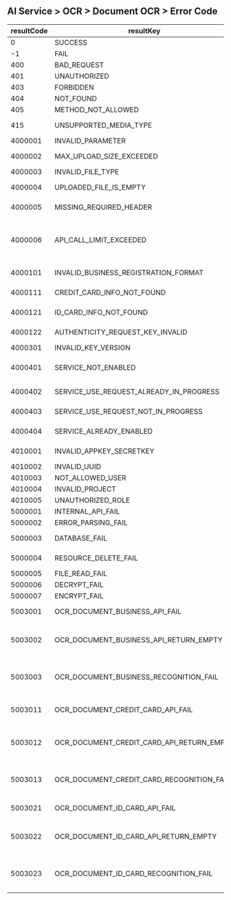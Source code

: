 ## AI Service > OCR > Document OCR > Error Code

| resultCode | resultKey | resultMessage |
|---|---|----|
| 0 | SUCCESS | Success |
| -1 | FAIL | Unknown error. |
| 400 | BAD_REQUEST | Bad Request |
| 401 | UNAUTHORIZED | Unauthorized |
| 403 | FORBIDDEN | Forbidden |
| 404 | NOT_FOUND | Not Found |
| 405 | METHOD_NOT_ALLOWED | Method Not Allowed |
| 415 | UNSUPPORTED_MEDIA_TYPE | Unsupported Media Type |
| 4000001 | INVALID_PARAMETER | Invalid parameter. |
| 4000002 | MAX_UPLOAD_SIZE_EXCEEDED | Max upload file size exceeded. |
| 4000003 | INVALID_FILE_TYPE | Invalid file type. |
| 4000004 | UPLOADED_FILE_IS_EMPTY | Uploaded file is empty.  |
| 4000005 | MISSING_REQUIRED_HEADER | Required headers is missing.  |
| 4000006 | API_CALL_LIMIT_EXCEEDED | Api call limit exceeded, If you need to adjust the limit, please contact customer service.  |
| 4000101 | INVALID_BUSINESS_REGISTRATION_FORMAT | Invalid business registration format. |
| 4000111 | CREDIT_CARD_INFO_NOT_FOUND | Credit card info not found. |
| 4000121 | ID_CARD_INFO_NOT_FOUND | Id card info not found. |
| 4000122 | AUTHENTICITY_REQUEST_KEY_INVALID | Request Key is invalid or expired. |
| 4000301 | INVALID_KEY_VERSION | Invalid key version. |
| 4000401 | SERVICE_NOT_ENABLED | Service not enabled. Please submit service use request. |
| 4000402 | SERVICE_USE_REQUEST_ALREADY_IN_PROGRESS | Service use request already in progress. |
| 4000403 | SERVICE_USE_REQUEST_NOT_IN_PROGRESS | Service use request not in progress. |
| 4000404 | SERVICE_ALREADY_ENABLED | Service already enabled. |
| 4010001 | INVALID_APPKEY_SECRETKEY | Invalid appKey or secretKey. |
| 4010002 | INVALID_UUID | Invalid uuid. |
| 4010003 | NOT_ALLOWED_USER | Not allowed user. |
| 4010004 | INVALID_PROJECT | Invalid project.  |
| 4010005 | UNAUTHORIZED_ROLE | Unauthorized role.  |
| 5000001 | INTERNAL_API_FAIL | Internal Api fail.  |
| 5000002 | ERROR_PARSING_FAIL | Error parsing fail. |
| 5000003 | DATABASE_FAIL | Database server error. |
| 5000004 | RESOURCE_DELETE_FAIL | All or some resource delete fail. |
| 5000005 | FILE_READ_FAIL | File read fail. |
| 5000006 | DECRYPT_FAIL | File decrypt fail. |
| 5000007 | ENCRYPT_FAIL | File encrypt fail. |
| 5003001 | OCR_DOCUMENT_BUSINESS_API_FAIL | Document(business) Recognizer Api fail. |
| 5003002 | OCR_DOCUMENT_BUSINESS_API_RETURN_EMPTY | Document(business) Recognizer Api returned empty body. |
| 5003003 | OCR_DOCUMENT_BUSINESS_RECOGNITION_FAIL | Document(business) Recognizer failed to recognize the document. |
| 5003011 | OCR_DOCUMENT_CREDIT_CARD_API_FAIL | Document(credit card) Recognizer Api fail. |
| 5003012 | OCR_DOCUMENT_CREDIT_CARD_API_RETURN_EMPTY | Document(credit card) Recognizer Api returned empty body. |
| 5003013 | OCR_DOCUMENT_CREDIT_CARD_RECOGNITION_FAIL | Document(credit card) Recognizer failed to recognize the document. |
| 5003021 | OCR_DOCUMENT_ID_CARD_API_FAIL | Document(id card) Recognizer Api fail. |
| 5003022 | OCR_DOCUMENT_ID_CARD_API_RETURN_EMPTY | Document(id card) Recognizer Api returned empty body. |
| 5003023 | OCR_DOCUMENT_ID_CARD_RECOGNITION_FAIL | Document(id card) Recognizer failed to recognize the document. |
